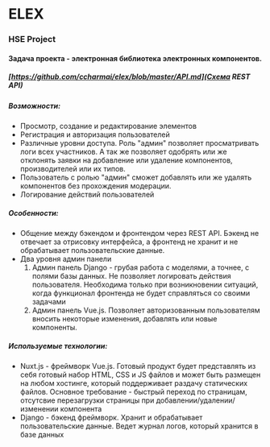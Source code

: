 # ELEX
### HSE Project
#### Задача проекта - электронная библиотека электронных компонентов.
##### [https://github.com/ccharmai/elex/blob/master/API.md](Схема REST API)
##### Возможности:
* Просмотр, создание и редактирование элементов
* Регистрация и авторизация пользователей
* Различные уровни доступа. Роль "админ" позволяет просматривать логи всех участников. А так же позволяет одобрять или же отклонять заявки на добавление или удаление компонентов, производителей или их типов.
* Пользователь с ролью "админ" сможет добавлять или же удалять компонентов без прохождения модерации.
* Логирование действий пользователей
##### Особенности:
* Общение между бэкендом и фронтендом через REST API. Бэкенд не отвечает за отрисовку интерфейса, а фронтенд не хранит и не обрабатывает пользовательские данные.
* Два уровня админ панели
	1. Админ панель Django - грубая работа с моделями, а точнее, с полями базы данных. Не позволяет логировать действия пользователя. Необходима только при возникновении ситуаций, когда функционал фронтенда не будет справляться со своими задачами
	2. Админ панель Vue.js. Позволяет авторизованным пользователям вносить некоторые изменения, добавлять или новые компоненты.
##### Используемые технологии:
* Nuxt.js - фреймворк Vue.js. Готовый продукт будет представлять из себя готовый набор HTML, CSS и JS файлов и может быть размещен на любом хостинге, который поддерживает раздачу статических файлов. Основное требование - быстрый переход по страницам, отсутсвие перезагрузки страницы при добавлении/удалении/изменении компонента
* Django - бэкенд фреймворк. Хранит и обрабатывает пользовательские данные. Ведет журнал логов, который хранится в базе данных
